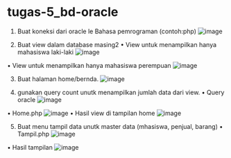 # tugas-5_bd-oracle

1.	Buat koneksi dari oracle le Bahasa pemrograman (contoh:php)
 ![image](https://user-images.githubusercontent.com/45525619/149087229-9cc8bc6f-4961-43bf-ba0b-d3575cc7c5e7.png)

2.	Buat view dalam database masing2
•	View untuk menampilkan hanya mahasiswa laki-laki
![image](https://user-images.githubusercontent.com/45525619/149087476-dd086802-4fcb-4e1c-a6cc-07d5ebb2489a.png)

 
•	View untuk menampilkan hanya mahasiswa perempuan
![image](https://user-images.githubusercontent.com/45525619/149087449-79dc38c2-0a2e-453a-8f16-2faf05e38dab.png)

 
3.	Buat halaman home/bernda.
 ![image](https://user-images.githubusercontent.com/45525619/149087551-5a55c1de-24f3-4f88-b11b-f03cc4818492.png)

4.	gunakan query count unutk menampilkan jumlah data dari view. 
•	Query oracle
 ![image](https://user-images.githubusercontent.com/45525619/149087513-073429ef-6386-46a8-8dec-665c41d1dbd5.png)

•	Home.php
 ![image](https://user-images.githubusercontent.com/45525619/149087613-64c5785a-af4c-48f0-bb22-40baa6499605.png)
• Hasil view di tampilan home
![image](https://user-images.githubusercontent.com/45525619/149088231-67bed6b9-a2dd-4958-b88f-05ae4660294f.png)


5.	Buat menu tampil data unutk master data (mhasiswa, penjual, barang)
•	Tampil.php 
![image](https://user-images.githubusercontent.com/45525619/149087653-86f035f5-2462-4960-8e5f-c9b757a9f593.png)

•	Hasil tampilan
![image](https://user-images.githubusercontent.com/45525619/149087571-fa47d898-9237-470f-ab85-9872ef79a347.png)

 

